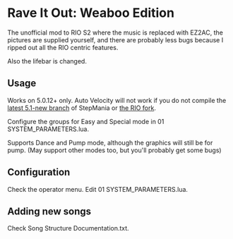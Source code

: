 # Rave It Out: Weaboo Edition
The unofficial mod to RIO S2 where the music is replaced with EZ2AC, the pictures are supplied yourself, and there are probably less bugs because I ripped out all the RIO centric features.

Also the lifebar is changed.

## Usage
Works on 5.0.12+ only. Auto Velocity will not work if you do not compile the [latest 5.1-new branch](https://github.com/stepmania/stepmania/tree/5_1-new) of StepMania or [the RIO fork](https://github.com/RhythmLunatic/stepmania/tree/starworlds).

Configure the groups for Easy and Special mode in 01 SYSTEM_PARAMETERS.lua.

Supports Dance and Pump mode, although the graphics will still be for pump. (May support other modes too, but you'll probably get some bugs)

## Configuration

Check the operator menu. Edit 01 SYSTEM_PARAMETERS.lua.

## Adding new songs

Check Song Structure Documentation.txt.

